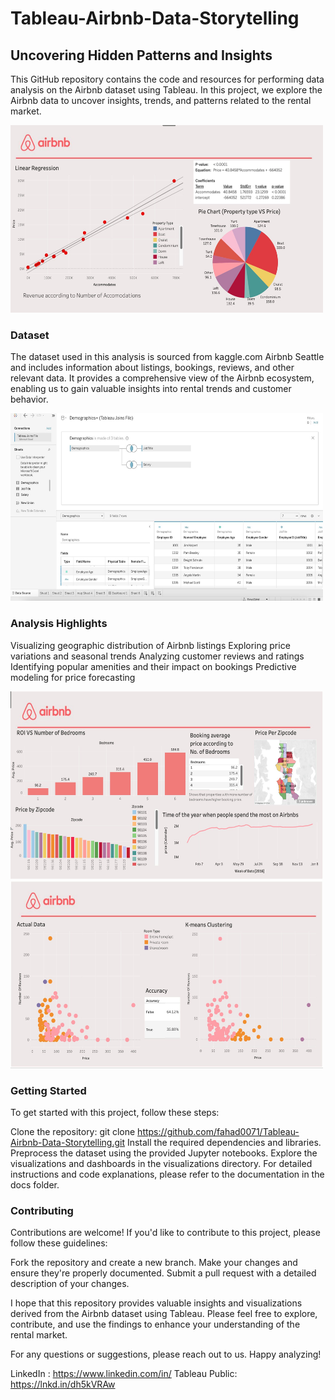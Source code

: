 # Tableau-Airbnb-Data-Storytelling

## Uncovering Hidden Patterns and Insights




This GitHub repository contains the code and resources for performing data analysis on the Airbnb dataset using Tableau. In this project, we explore the Airbnb data to uncover insights, trends, and patterns related to the rental market.

<img src="images/im3.jpeg" width="500" height="300">



### Dataset
The dataset used in this analysis is sourced from kaggle.com Airbnb Seattle and includes information about listings, bookings, reviews, and other relevant data. It provides a comprehensive view of the Airbnb ecosystem, enabling us to gain valuable insights into rental trends and customer behavior.

<img src="images/sql.jpeg" width="500" height="300">

### Analysis Highlights

Visualizing geographic distribution of Airbnb listings
Exploring price variations and seasonal trends
Analyzing customer reviews and ratings
Identifying popular amenities and their impact on bookings
Predictive modeling for price forecasting

<img src="images/im1.jpeg" width="500" height="300">
<img src="images/im2.jpeg" width="500" height="300">


### Getting Started

To get started with this project, follow these steps:

Clone the repository: git clone https://github.com/fahad0071/Tableau-Airbnb-Data-Storytelling.git
Install the required dependencies and libraries.
Preprocess the dataset using the provided Jupyter notebooks.
Explore the visualizations and dashboards in the visualizations directory.
For detailed instructions and code explanations, please refer to the documentation in the docs folder.

### Contributing

Contributions are welcome! If you'd like to contribute to this project, please follow these guidelines:

Fork the repository and create a new branch.
Make your changes and ensure they're properly documented.
Submit a pull request with a detailed description of your changes.

I hope that this repository provides valuable insights and visualizations derived from the Airbnb dataset using Tableau. Please feel free to explore, contribute, and use the findings to enhance your understanding of the rental market.

For any questions or suggestions, please reach out to us. Happy analyzing!

LinkedIn : https://www.linkedin.com/in/
Tableau Public: https://lnkd.in/dh5kVRAw

